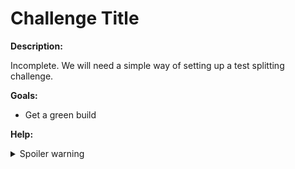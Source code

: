 # Challenge Title

**Description:**

Incomplete. We will need a simple way of setting up a test splitting challenge.

**Goals:**

- Get a green build

**Help:**
<details>
  <summary>Spoiler warning</summary>
  * https://circleci.com/docs/2.0/parallelism-faster-jobs/#running-split-tests
</details>